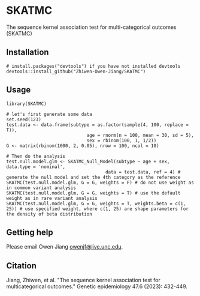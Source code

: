 # SKATMC
The sequence kernel association test for multi-categorical outcomes (SKATMC)

## Installation
```{r}
# install.packages("devtools") if you have not installed devtools
devtools::install_github("Zhiwen-Owen-Jiang/SKATMC")
```
## Usage
```{r}
library(SKATMC)

# let's first generate some data
set.seed(123)
test.data <- data.frame(subtype = as.factor(sample(4, 100, replace = T)),
                              age = rnorm(n = 100, mean = 30, sd = 5),
                              sex = rbinom(100, 1, 1/2))
G <- matrix(rbinom(1000, 2, 0.05), nrow = 100, ncol = 10)

# Then do the analysis
test.null.model.glm <- SKATMC_Null_Model(subtype ~ age + sex, data.type = 'nominal',
                                     data = test.data, ref = 4) # generate the null model and set the 4th category as the reference
SKATMC(test.null.model.glm, G = G, weights = F) # do not use weight as in common variant analysis
SKATMC(test.null.model.glm, G = G, weights = T) # use the default weight as in rare variant analysis
SKATMC(test.null.model.glm, G = G, weights = T, weights.beta = c(1, 25)) # use specified weight, where c(1, 25) are shape parameters for the density of beta distribution
```
## Getting help
Please email Owen Jiang <owenjf@live.unc.edu>.

## Citation
Jiang, Zhiwen, et al. "The sequence kernel association test for multicategorical outcomes." Genetic epidemiology 47.6 (2023): 432-449.
